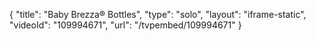 {
    "title": "Baby Brezza&reg; Bottles",
    "type": "solo",
    "layout": "iframe-static",
    "videoId": "109994671",
    "url": "\/tvpembed\/109994671"
}